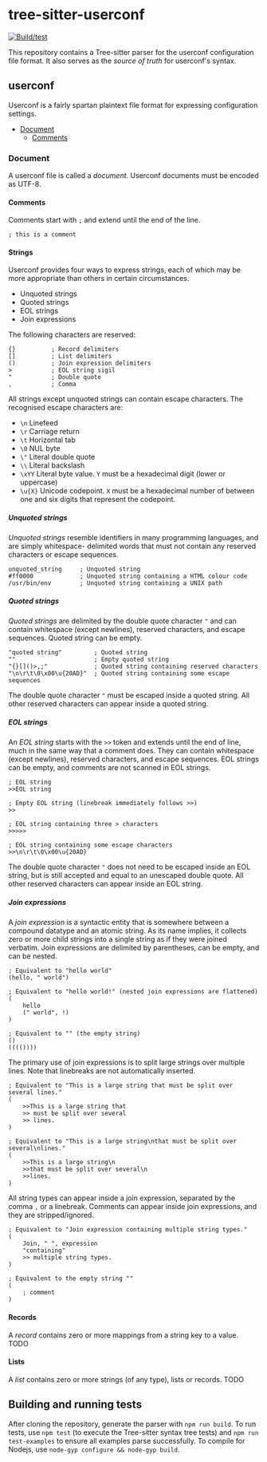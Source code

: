 # tree-sitter-userconf
[![Build/test](https://github.com/andrewhutchison1/tree-sitter-userconf/actions/workflows/ci.yml/badge.svg?event=push)](https://github.com/andrewhutchison1/tree-sitter-userconf/actions/workflows/ci.yml)

This repository contains a Tree-sitter parser for the userconf configuration file format.
It also serves as the *source of truth* for userconf's syntax.

## userconf

Userconf is a fairly spartan plaintext file format for expressing configuration settings.

- [Document](#document)
    - [Comments](#comments)

### Document

A userconf file is called a *document*.
Userconf documents must be encoded as UTF-8.

#### Comments

Comments start with `;` and extend until the end of the line.
```
; this is a comment
```

#### Strings

Userconf provides four ways to express strings, each of which may be more appropriate than
others in certain circumstances.
 - Unquoted strings
 - Quoted strings
 - EOL strings
 - Join expressions

The following characters are reserved:
```
{}          ; Record delimiters
[]          ; List delimiters
()          ; Join expression delimiters
>           ; EOL string sigil
"           ; Double quote
,           ; Comma
```

All strings except unquoted strings can contain escape characters.
The recognised escape characters are:
 - `\n` Linefeed
 - `\r` Carriage return
 - `\t` Horizontal tab
 - `\0` NUL byte
 - `\"` Literal double quote
 - `\\` Literal backslash
 - `\xYY` Literal byte value. `Y` must be a hexadecimal digit (lower or uppercase)
 - `\u{X}` Unicode codepoint. `X` must be a hexadecimal number of between one and six digits
  that represent the codepoint.

##### Unquoted strings

*Unquoted strings* resemble identifiers in many programming languages, and are simply whitespace-
delimited words that must not contain any reserved characters or escape sequences.
```
unquoted_string     ; Unquoted string
#ff0000             ; Unquoted string containing a HTML colour code
/usr/bin/env        ; Unquoted string containing a UNIX path
```

##### Quoted strings

*Quoted strings* are delimited by the double quote character `"` and can contain whitespace
(except newlines), reserved characters, and escape sequences. Quoted string can be empty.
```
"quoted string"         ; Quoted string
""                      ; Empty quoted string
"{}[]()>,;"             ; Quoted string containing reserved characters
"\n\r\t\0\x00\u{20AD}"  ; Quoted string containing some escape sequences
```

The double quote character `"` must be escaped inside a quoted string.
All other reserved characters can appear inside a quoted string.

##### EOL strings

An *EOL string* starts with the `>>` token and extends until the end of line, much in the same
way that a comment does.
They can contain whitespace (except newlines), reserved characters, and escape sequences.
EOL strings can be empty, and comments are not scanned in EOL strings.
```
; EOL string
>>EOL string

; Empty EOL string (linebreak immediately follows >>)
>>

; EOL string containing three > characters
>>>>>

; EOL string containing some escape characters
>>\n\r\t\0\x00\u{20AD}
```

The double quote character `"` does not need to be escaped inside an EOL string, but is still
accepted and equal to an unescaped double quote.
All other reserved characters can appear inside an EOL string.

##### Join expressions

A *join expression* is a syntactic entity that is somewhere between a compound datatype and an
atomic string.
As its name implies, it collects zero or more child strings into a single string as if they were
joined verbatim.
Join expressions are delimited by parentheses, can be empty, and can be nested.
```
; Equivalent to "hello world"
(hello, " world")

; Equivalent to "hello world!" (nested join expressions are flattened)
(
    hello
    (" world", !)
)

; Equivalent to "" (the empty string)
()
(((())))
```

The primary use of join expressions is to split large strings over multiple lines.
Note that linebreaks are not automatically inserted.
```
; Equivalent to "This is a large string that must be split over several lines."
(
    >>This is a large string that
    >> must be split over several
    >> lines.
)

; Equivalent to "This is a large string\nthat must be split over several\nlines."
(
    >>This is a large string\n
    >>that must be split over several\n
    >>lines.
)
```

All string types can appear inside a join expression, separated by the comma `,` or a linebreak.
Comments can appear inside join expressions, and they are stripped/ignored.
```
; Equivalent to "Join expression containing multiple string types."
(
    Join, " ", expression
    "containing"
    >> multiple string types.
)

; Equivalent to the empty string ""
(
    ; comment
)
```

#### Records

A *record* contains zero or more mappings from a string key to a value.
TODO

#### Lists

A *list* contains zero or more strings (of any type), lists or records.
TODO

## Building and running tests

After cloning the repository, generate the parser with `npm run build`.
To run tests, use `npm test` (to execute the Tree-sitter syntax tree tests) and
`npm run test-examples` to ensure all examples parse successfully.
To compile for Nodejs, use `node-gyp configure && node-gyp build`.
